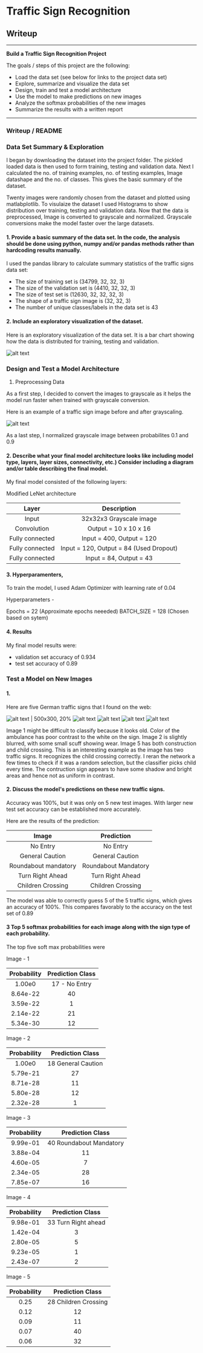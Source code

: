 # **Traffic Sign Recognition** 

## Writeup

---

**Build a Traffic Sign Recognition Project**

The goals / steps of this project are the following:
* Load the data set (see below for links to the project data set)
* Explore, summarize and visualize the data set
* Design, train and test a model architecture
* Use the model to make predictions on new images
* Analyze the softmax probabilities of the new images
* Summarize the results with a written report


[//]: # (Image References)

[image1]: visualization1.jpg "Visualization"
[image2]: grayscale.jpg "Grayscaling"
[image3]: random_noise.jpg "Random Noise"
[image4]: 1.jpg "Traffic Sign 1"
[image5]: 2.jpg "Traffic Sign 2"
[image6]: 3.jpg "Traffic Sign 3"
[image7]: 4.jpg "Traffic Sign 4"
[image8]: 5.jpg "Traffic Sign 5"
[image2]: visualization2.jpg "Visualization"
[image3]: visualization3.jpg "Visualization"


---
### Writeup / README

### Data Set Summary & Exploration

I began by downloading the dataset into the project folder. The pickled loaded data is then used to form training, testing and validation data. Next I calculated the no. of training examples, no. of testing examples, Image datashape and the no. of classes. This gives the basic summary of the dataset.

Twenty images were randomly chosen from the dataset and plotted using matlabplotlib. To visulaize the dataset I used Histograms to show distribution over training, testing and validation data. Now that the data is preprocessed, Image is converted to grayscale and normalized. Grayscale conversions make the model faster over the large datasets.

#### 1. Provide a basic summary of the data set. In the code, the analysis should be done using python, numpy and/or pandas methods rather than hardcoding results manually.

I used the pandas library to calculate summary statistics of the traffic
signs data set:

* The size of training set is  (34799, 32, 32, 3)
* The size of the validation set is (4410, 32, 32, 3)
* The size of test set is (12630, 32, 32, 32, 3)
* The shape of a traffic sign image is (32, 32, 3)
* The number of unique classes/labels in the data set is 43

#### 2. Include an exploratory visualization of the dataset.

Here is an exploratory visualization of the data set. It is a bar chart showing how the data is distributed for training, testing and validation.

![alt text][image1]

### Design and Test a Model Architecture

1. Preprocessing Data

As a first step, I decided to convert the images to grayscale as it helps the model run faster when trained with grayscale conversion.

Here is an example of a traffic sign image before and after grayscaling.

![alt text][image2]

As a last step, I normalized grayscale image between probabilites 0.1 and 0.9


#### 2. Describe what your final model architecture looks like including model type, layers, layer sizes, connectivity, etc.) Consider including a diagram and/or table describing the final model.

My final model consisted of the following layers:

Modified LeNet architecture

| Layer         		    |     Description	        					| 
|:---------------------:|:---------------------------------------------:| 
| Input         		    | 32x32x3 Grayscale image   							
| Convolution         	| Output =  10 x 10 x 16	
| Fully connected		    | Input = 400, Output = 120     
| Fully connected		    | Input = 120, Output = 84 (Used Dropout)
| Fully connected		    | Input = 84, Output = 43 
 

#### 3. Hyperparamenters, 

To train the model, I used Adam Optimizer with learning rate of 0.04

Hyperparameters - 

Epochs = 22 (Approximate epochs neeeded)
BATCH_SIZE = 128 (Chosen based on sytem)

#### 4. Results

My final model results were:
* validation set accuracy of 0.934
* test set accuracy of 0.89
 

### Test a Model on New Images

#### 1. 

Here are five German traffic signs that I found on the web:

![alt text | 500x300, 20%][image4] ![alt text][image5] ![alt text][image6] 
![alt text][image7] ![alt text][image8]

Image 1 might be difficult to classify because it looks old. Color of the ambulance has poor contrast to the white on the sign. Image 2 is slightly blurred, with some small scuff showing wear. Image 5 has both construction and child crossing. This is an interesting example as the image has two traffic signs. It recognizes the child crossing correctly. I reran the network a few times to check if it was a random selection, but the classifier picks child every time. The contruction sign appears to have some shadow and bright areas and hence not as uniform in contrast.

#### 2. Discuss the model's predictions on these new traffic signs.

Accuracy was 100%, but it was only on 5 new test images. With larger new test set accuracy can be established more accurately.

Here are the results of the prediction:

| Image			            |     Prediction	        					| 
|:---------------------:|:---------------------------------------------:| 
| No Entry     	      	| 		No Entry							
| General Caution     	|     General Caution							
| Roundabout mandatory	|     Roundabout Mandatory				
| Turn Right Ahead 		  |     Turn Right Ahead				 			
| Children Crossing			|     Children Crossing   		| Correct for the bottom sign. Pretty Good considering two signs




The model was able to correctly guess 5 of the 5 traffic signs, which gives an accuracy of 100%. This compares favorably to the accuracy on the test set of 0.89

#### 3 Top 5 softmax probabilities for each image along with the sign type of each probability. 

The top five soft max probabilities were

Image - 1

| Probability         	|     Prediction  Class    					| 
|:---------------------:|:---------------------------------------------:| 
| 1.00e0         			  | 17 - No Entry   									
| 8.64e-22   				    | 40							
| 3.59e-22					    | 1									
| 2.14e-22	      			| 21 			
| 5.34e-30				      | 12   						


Image - 2

| Probability         	|     Prediction	Class      				| 
|:---------------------:|:---------------------------------------------:| 
| 1.00e0         			  | 18 General Caution								
| 5.79e-21   				    | 27							
| 8.71e-28					    | 11										
| 5.80e-28	      			| 12
| 2.32e-28				      | 1

Image - 3


| Probability         	|     Prediction	Class      	  		| 
|:---------------------:|:-------------------------------------------:| 
| 9.99e-01         			| 40 Roundabout Mandatory							
| 3.88e-04   				    | 11
| 4.60e-05					    | 7									
| 2.34e-05	      			| 28
| 7.85e-07				      | 16

Image - 4

| Probability         	|     Prediction	Class        			| 
|:---------------------:|:---------------------------------------------:| 
| 9.98e-01         			| 33 Turn Right ahead								
| 1.42e-04   				    | 3							
| 2.80e-05					    | 5										
| 9.23e-05	      			| 1
| 2.43e-07				      | 2


Image - 5

| Probability         	|     Prediction	Class      				| 
|:---------------------:|:---------------------------------------------:| 
| 0.25        			    | 28	Children Crossing					
| 0.12   				        | 12						
| 0.09					        | 11									
| 0.07	      			    | 40
| 0.06      			      | 32

